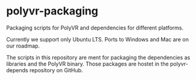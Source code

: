 polyvr-packaging
================

Packaging scripts for PolyVR and dependencies 
for different platforms.

Currently we support only Ubuntu LTS.
Ports to Windows and Mac are on our roadmap.

The scripts in this repository are ment for 
packaging the dependencies as libraries and 
the PolyVR binary. Those packages are hostet
in the polyvr-depends repository on GitHub.

